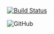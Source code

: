 [![Build Status](https://travis-ci.org/Eutrepe/ng-ep-scroll-to.svg?branch=main)](https://travis-ci.org/Eutrepe/ng-ep-scroll-to)


![GitHub](https://img.shields.io/github/license/Eutrepe/ng-ep-scroll-to?style=plastic)
